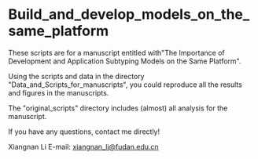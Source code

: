 # Build_and_develop_models_on_the_same_platform
These scripts are for a manuscript entitled with"The Importance of Development and Application Subtyping Models on the Same Platform".

Using the scripts and data in the directory "Data_and_Scripts_for_manuscripts", you could reproduce all the results and figures in the manuscripts.

The "original_scripts" directory includes (almost) all analysis for the manuscript.

If you have any questions,
contact me directly!

Xiangnan Li
E-mail: xiangnan_li@fudan.edu.cn
